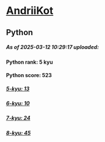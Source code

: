 # [AndriiKot](https://www.codewars.com/users/AndriiKot) 
## Python

##### As of 2025-03-12 10:29:17 uploaded:

#### Python rank: 5 kyu

#### Python score: 523

##### [5-kyu: 13](https://github.com/AndriiKot/Python__CodeWars/tree/main/kyu-5)

##### [6-kyu: 10](https://github.com/AndriiKot/Python__CodeWars/tree/main/kyu-6)

##### [7-kyu: 24](https://github.com/AndriiKot/Python__CodeWars/tree/main/kyu-7)

##### [8-kyu: 45](https://github.com/AndriiKot/Python__CodeWars/tree/main/kyu-8)

